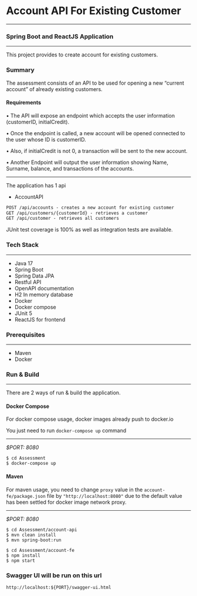 # Account API For Existing Customer
___
### Spring Boot and ReactJS Application

---
This project provides to create account for existing customers.

### Summary
The assessment consists of an API to be used for opening a new “current account” of already existing
customers.

#### Requirements

• The API will expose an endpoint which accepts the user information (customerID,
initialCredit).

• Once the endpoint is called, a new account will be opened connected to the user whose ID is
customerID.

• Also, if initialCredit is not 0, a transaction will be sent to the new account.

• Another Endpoint will output the user information showing Name, Surname, balance, and
transactions of the accounts.
___
The application has 1 api
* AccountAPI

```html
POST /api/accounts - creates a new account for existing customer
GET /api/customers/{customerId} - retrieves a customer
GET /api/customer - retrieves all customers
```

JUnit test coverage is 100% as well as integration tests are available.


### Tech Stack

---
- Java 17
- Spring Boot
- Spring Data JPA
- Restful API
- OpenAPI documentation
- H2 In memory database  
- Docker
- Docker compose
- JUnit 5
- ReactJS for frontend

### Prerequisites

---
- Maven
- Docker

### Run & Build

---
There are 2 ways of run & build the application.

#### Docker Compose

For docker compose usage, docker images already push to docker.io

You just need to run `docker-compose up` command
___
*$PORT: 8080*
```ssh
$ cd Assessment
$ docker-compose up
```

#### Maven

For maven usage, you need to change `proxy` value in the `account-fe/package.json` 
file by `"http://localhost:8080"` due to the default value has been settled for docker image network proxy.
___
*$PORT: 8080*
```ssh
$ cd Assessment/account-api
$ mvn clean install
$ mvn spring-boot:run

$ cd Assessment/account-fe
$ npm install
$ npm start
```

### Swagger UI will be run on this url
`http://localhost:${PORT}/swagger-ui.html`